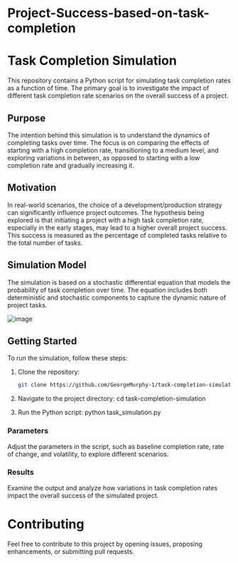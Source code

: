 # Project-Success-based-on-task-completion
# Task Completion Simulation

This repository contains a Python script for simulating task completion rates as a function of time. The primary goal is to investigate the impact of different task completion rate scenarios on the overall success of a project.

## Purpose

The intention behind this simulation is to understand the dynamics of completing tasks over time. The focus is on comparing the effects of starting with a high completion rate, transitioning to a medium level, and exploring variations in between, as opposed to starting with a low completion rate and gradually increasing it.

## Motivation

In real-world scenarios, the choice of a development/production strategy can significantly influence project outcomes. The hypothesis being explored is that initiating a project with a high task completion rate, especially in the early stages, may lead to a higher overall project success. This success is measured as the percentage of completed tasks relative to the total number of tasks.

## Simulation Model

The simulation is based on a stochastic differential equation that models the probability of task completion over time. The equation includes both deterministic and stochastic components to capture the dynamic nature of project tasks.

![image](https://github.com/GeorgeMurphy-1/Project-Success-based-on-task-completion/assets/143225708/46ca4bc7-7e52-4e52-a80b-0248ab07b873)



## Getting Started

To run the simulation, follow these steps:

1. Clone the repository:

   ```bash
   git clone https://github.com/GeorgeMurphy-1/task-completion-simulation.git

 1. Navigate to the project directory: cd task-completion-simulation

 2. Run the Python script: python task_simulation.py
    
### Parameters
Adjust the parameters in the script, such as baseline completion rate, rate of change, and volatility, to explore different scenarios.

### Results
Examine the output and analyze how variations in task completion rates impact the overall success of the simulated project.

# Contributing
Feel free to contribute to this project by opening issues, proposing enhancements, or submitting pull requests.

